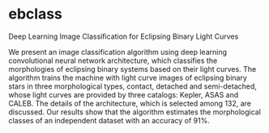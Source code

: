 # ebclass
Deep Learning Image Classification for Eclipsing Binary Light Curves

We present an image classification algorithm using deep learning convolutional neural network architecture, which classifies the morphologies of eclipsing binary systems based on their light curves. The algorithm trains the machine with light curve images of eclipsing binary stars in three morphological types, contact, detached and semi-detached, whose light curves are provided by three catalogs: Kepler, ASAS and CALEB. The details of the architecture, which is selected among 132, are discussed. Our results show that the algorithm estimates the morphological classes of an independent dataset with an accuracy of 91\%.
